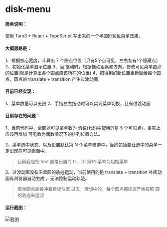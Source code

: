 # disk-menu
#### 简单说明：

使用 Taro3 + React + TypeScript 写出来的一个半圆形轮盘菜单效果。



#### 大概思路是：

1、根据核心宽度，计算出 7 个圆点位置（只有5个点可见，左右各有1个隐藏点）
2、初始化菜单显示位置
3、当 拖动时，根据拖动距离和方向，修改可见菜单圆点的位置(就是计算出各个圆点应该所在的位置)
4、把得到的新位置重新赋给每个圆点，圆点的 translate + transition 产生过渡动画



#### 目前已经实现：

1、菜单数量可以无限
2、手指左右拖动时可以实现菜单切换，且有过渡动画



#### 目前存在的问题：

1、当前代码中，全部以可见菜单数为 奇数(代码中使用的是 5 个可见点)，事实上应该再增加 可见数为偶数情况下的排列位置方法。

2、菜单选中状态、以及设置默认第 N 个菜单被选中，当然包括要让选中的菜单一定出现在可见画面中。

> 目前我是把 first 直接设置为 0 ，即 第1个菜单为起始菜单

3、过渡动画没有沿着圆的轨迹运动，当前使用的是 translate + transition 补间动画有浏览器自动生成 ，无法控制运动轨迹。

> 菜单圆点直接冲着目标位置 过去，理想中的，每个圆点都应该严格按照 圆 的轨迹来运动



#### 运行截图：

![截图](https://puxiao.com/github/disk_menu.jpg)


